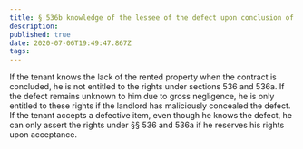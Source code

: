 ```yaml
---
title: § 536b knowledge of the lessee of the defect upon conclusion of the contract or acceptance
description: 
published: true
date: 2020-07-06T19:49:47.867Z
tags: 
---
```


If the tenant knows the lack of the rented property when the contract is concluded, he is not entitled to the rights under sections 536 and 536a. If the defect remains unknown to him due to gross negligence, he is only entitled to these rights if the landlord has maliciously concealed the defect. If the tenant accepts a defective item, even though he knows the defect, he can only assert the rights under §§ 536 and 536a if he reserves his rights upon acceptance.

